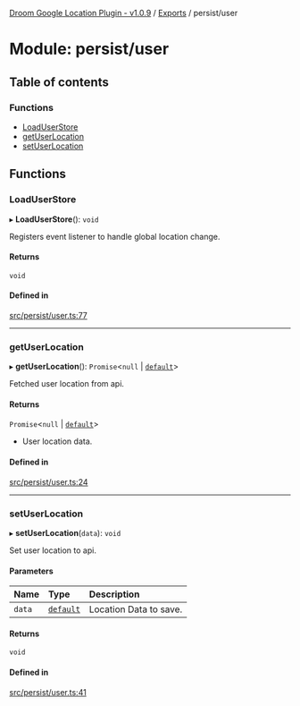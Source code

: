 [Droom Google Location Plugin - v1.0.9](../README.md) / [Exports](../modules.md) / persist/user

# Module: persist/user

## Table of contents

### Functions

- [LoadUserStore](persist_user.md#loaduserstore)
- [getUserLocation](persist_user.md#getuserlocation)
- [setUserLocation](persist_user.md#setuserlocation)

## Functions

### LoadUserStore

▸ **LoadUserStore**(): `void`

Registers event listener to handle global location change.

#### Returns

`void`

#### Defined in

[src/persist/user.ts:77](https://github.com/hitendrarao/location/blob/c9a9cea/src/persist/user.ts#L77)

___

### getUserLocation

▸ **getUserLocation**(): `Promise`<``null`` \| [`default`](../interfaces/interface_placedata.default.md)\>

Fetched user location from api.

#### Returns

`Promise`<``null`` \| [`default`](../interfaces/interface_placedata.default.md)\>

- User location data.

#### Defined in

[src/persist/user.ts:24](https://github.com/hitendrarao/location/blob/c9a9cea/src/persist/user.ts#L24)

___

### setUserLocation

▸ **setUserLocation**(`data`): `void`

Set user location to api.

#### Parameters

| Name | Type | Description |
| :------ | :------ | :------ |
| `data` | [`default`](../interfaces/interface_placedata.default.md) | Location Data to save. |

#### Returns

`void`

#### Defined in

[src/persist/user.ts:41](https://github.com/hitendrarao/location/blob/c9a9cea/src/persist/user.ts#L41)
